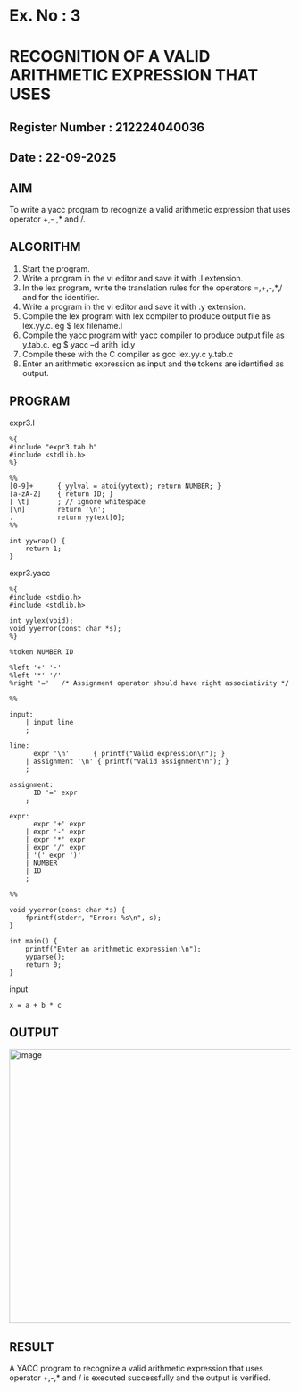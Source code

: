 # Ex. No : 3	
# RECOGNITION OF A VALID ARITHMETIC EXPRESSION THAT USES
## Register Number : 212224040036
## Date : 22-09-2025

## AIM   
To write a yacc program to recognize a valid arithmetic expression that uses operator +,- ,* and /.

## ALGORITHM
1.	Start the program.
2.	Write a program in the vi editor and save it with .l extension.
3.	In the lex program, write the translation rules for the operators =,+,-,*,/ and for the identifier.
4.	Write a program in the vi editor and save it with .y extension.
5.	Compile the lex program with lex compiler to produce output file as lex.yy.c. eg $ lex filename.l
6.	Compile the yacc program with yacc compiler to produce output file as y.tab.c. eg $ yacc –d arith_id.y
7.	Compile these with the C compiler as gcc lex.yy.c y.tab.c
8.	Enter an arithmetic expression as input and the tokens are identified as output.

## PROGRAM
expr3.l
```
%{
#include "expr3.tab.h"
#include <stdlib.h>
%}

%%
[0-9]+      { yylval = atoi(yytext); return NUMBER; }
[a-zA-Z]    { return ID; }
[ \t]       ; // ignore whitespace
[\n]        return '\n';
.           return yytext[0];
%%

int yywrap() {
    return 1;
}

```
expr3.yacc
```
%{
#include <stdio.h>
#include <stdlib.h>

int yylex(void);
void yyerror(const char *s);
%}

%token NUMBER ID

%left '+' '-'
%left '*' '/'
%right '='   /* Assignment operator should have right associativity */

%%

input:
    | input line
    ;

line:
      expr '\n'      { printf("Valid expression\n"); }
    | assignment '\n' { printf("Valid assignment\n"); }
    ;

assignment:
      ID '=' expr
    ;

expr:
      expr '+' expr
    | expr '-' expr
    | expr '*' expr
    | expr '/' expr
    | '(' expr ')'
    | NUMBER
    | ID
    ;

%%

void yyerror(const char *s) {
    fprintf(stderr, "Error: %s\n", s);
}

int main() {
    printf("Enter an arithmetic expression:\n");
    yyparse();
    return 0;
}
```
input
```
x = a + b * c
```


## OUTPUT 

<img width="878" height="491" alt="image" src="https://github.com/user-attachments/assets/7799ee45-f7e2-4a05-b29f-12d6fc3ec10a" />


## RESULT
A YACC program to recognize a valid arithmetic expression that uses operator +,-,* and / is executed successfully and the output is verified.
